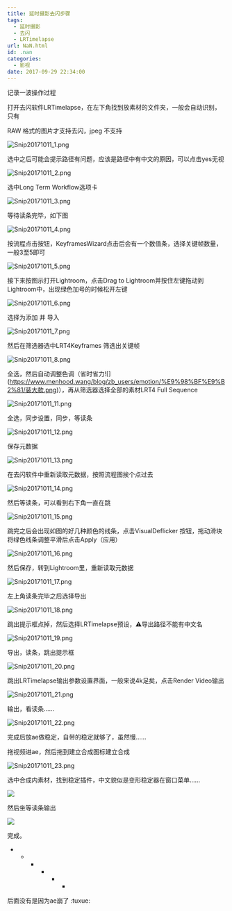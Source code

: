 ```yaml
---
title: 延时摄影去闪步骤
tags:
  - 延时摄影
  - 去闪
  - LRTimelapse
url: NaN.html
id: .nan
categories:
  - 影视
date: 2017-09-29 22:34:00
---
```


记录一波操作过程

打开去闪软件LRTimelapse，在左下角找到放素材的文件夹，一般会自动识别，只有

RAW 格式的图片才支持去闪，jpeg 不支持

![Snip20171011_1.png](https://cdn.menhood.wang/2017/10/201710111507699448161179.png "Snip20171011_1.png")

选中之后可能会提示路径有问题，应该是路径中有中文的原因，可以点击yes无视

![Snip20171011_2.png](https://cdn.menhood.wang/2017/10/201710111507699695656892.png "Snip20171011_2.png")

选中Long Term Workflow选项卡

![Snip20171011_3.png](https://cdn.menhood.wang/2017/10/201710111507699767222640.png "Snip20171011_3.png")

等待读条完毕，如下图

![Snip20171011_4.png](https://cdn.menhood.wang/2017/10/201710111507699837266198.png "Snip20171011_4.png")

按流程点击按钮，KeyframesWizard点击后会有一个数值条，选择关键帧数量，一般3至5即可

![Snip20171011_5.png](https://cdn.menhood.wang/2017/10/201710111507699885259840.png "Snip20171011_5.png")

接下来按图示打开Lightroom，点击Drag to Lightroom并按住左键拖动到Lightroom中，出现绿色加号的时候松开左键

![Snip20171011_6.png](https://cdn.menhood.wang/2017/10/201710111507699999730812.png "Snip20171011_6.png")

选择为添加 并 导入

![Snip20171011_7.png](https://cdn.menhood.wang/2017/10/201710111507700172484561.png "Snip20171011_7.png")

然后在筛选器选中LRT4Keyframes 筛选出关键帧

![Snip20171011_8.png](https://cdn.menhood.wang/2017/10/201710111507700272113230.png "Snip20171011_8.png")

全选，然后自动调整色调（省时省力!\[\](https://www.menhood.wang/blog/zb_users/emotion/%E9%98%BF%E9%B2%81/装大款.png)），再从筛选器选择全部的素材LRT4 Full Sequence

![Snip20171011_11.png](https://cdn.menhood.wang/2017/10/201710111507700409167050.png "Snip20171011_11.png")

全选，同步设置，同步，等读条

![Snip20171011_12.png](https://cdn.menhood.wang/2017/10/201710111507700539876242.png "Snip20171011_12.png")

保存元数据

![Snip20171011_13.png](https://cdn.menhood.wang/2017/10/201710111507700580511633.png "Snip20171011_13.png")

在去闪软件中重新读取元数据，按照流程图挨个点过去

![Snip20171011_14.png](https://cdn.menhood.wang/2017/10/201710111507700614652845.png "Snip20171011_14.png")

然后等读条，可以看到右下角一直在跳

![Snip20171011_15.png](https://cdn.menhood.wang/2017/10/201710111507700733626754.png "Snip20171011_15.png")

跳完之后会出现如图的好几种颜色的线条，点击VisualDeflicker 按钮，拖动滑块将绿色线条调整平滑后点击Apply（应用）

![Snip20171011_16.png](https://cdn.menhood.wang/2017/10/201710111507700763306945.png "Snip20171011_16.png")

然后保存，转到Lightroom里，重新读取元数据

![Snip20171011_17.png](https://cdn.menhood.wang/2017/10/201710111507700946807077.png "Snip20171011_17.png")

左上角读条完毕之后选择导出

![Snip20171011_18.png](https://cdn.menhood.wang/2017/10/201710111507701005397505.png "Snip20171011_18.png")

跳出提示框点掉，然后选择LRTimelapse预设，⚠️导出路径不能有中文名

![Snip20171011_19.png](https://cdn.menhood.wang/2017/10/201710111507701062814491.png "Snip20171011_19.png")

导出，读条，跳出提示框

![Snip20171011_20.png](https://cdn.menhood.wang/2017/10/201710111507701143455488.png "Snip20171011_20.png")

跳出LRTimelapse输出参数设置界面，一般来说4k足矣，点击Render Video输出

![Snip20171011_21.png](https://cdn.menhood.wang/2017/10/201710111507701198952155.png "Snip20171011_21.png")

输出，看读条……

![Snip20171011_22.png](https://cdn.menhood.wang/2017/10/201710111507701282665169.png "Snip20171011_22.png")

完成后放ae做稳定，自带的稳定就够了，虽然慢……

拖视频进ae，然后拖到建立合成图标建立合成

![Snip20171011_23.png](https://cdn.menhood.wang/2017/10/201710111507701321479358.png "Snip20171011_23.png")

选中合成内素材，找到稳定插件，中文貌似是变形稳定器在窗口菜单……

![](https://cdn.menhood.wang/2017/10/201710111507701321765618.png)

然后坐等读条输出

![](https://cdn.menhood.wang/2017/10/201710111507701321670290.png)

完成。

*   *   *   *   *   -

后面没有是因为ae崩了 :tuxue: